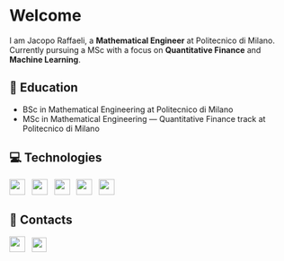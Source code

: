 # Welcome 

I am Jacopo Raffaeli, a **Mathematical Engineer** at Politecnico di Milano.
Currently pursuing a MSc with a focus on **Quantitative Finance** and **Machine Learning**.

## 🏫 **Education**

- BSc in Mathematical Engineering at Politecnico di Milano
- MSc in Mathematical Engineering — Quantitative Finance track at Politecnico di Milano

## 💻 **Technologies**

<p>
    <img src='https://cdn.jsdelivr.net/gh/devicons/devicon/icons/python/python-original.svg' height='28'>  &nbsp 
    <img src='https://cdn.jsdelivr.net/gh/devicons/devicon/icons/cplusplus/cplusplus-original.svg' height='28'>  &nbsp 
    <img src='https://cdn.jsdelivr.net/gh/devicons/devicon/icons/matlab/matlab-original.svg' height='28'>  &nbsp
    <img src='https://cdn.jsdelivr.net/gh/devicons/devicon/icons/r/r-original.svg' height='28'> &nbsp
    <img src='https://cdn.jsdelivr.net/gh/devicons/devicon/icons/latex/latex-original.svg' height='28'> &nbsp
</p>

## 📲 **Contacts**

<p>
    <a href='https://www.linkedin.com/in/jacopo-raffaeli-852240303/'><img src='https://cdn.jsdelivr.net/gh/devicons/devicon/icons/linkedin/linkedin-original.svg' height='28'></a> &nbsp
    <a href='mailto:#jacoporaffaeli.business@gmail.com'><img src='https://upload.wikimedia.org/wikipedia/commons/7/7e/Gmail_icon_%282020%29.svg' height='26'></a>
</p>








